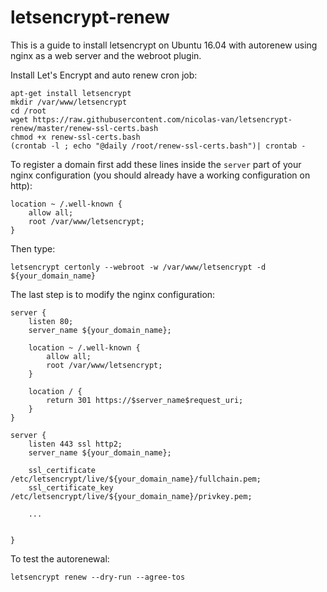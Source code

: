 # letsencrypt-renew

This is a guide to install letsencrypt on Ubuntu 16.04 with autorenew using nginx as a web server and the webroot plugin.

Install Let's Encrypt and auto renew cron job:

    apt-get install letsencrypt
    mkdir /var/www/letsencrypt
    cd /root
    wget https://raw.githubusercontent.com/nicolas-van/letsencrypt-renew/master/renew-ssl-certs.bash
    chmod +x renew-ssl-certs.bash
    (crontab -l ; echo "@daily /root/renew-ssl-certs.bash")| crontab -
    
To register a domain first add these lines inside the `server` part of your nginx configuration (you should already have a working configuration on http):

    location ~ /.well-known {
        allow all;
        root /var/www/letsencrypt;
    }

Then type:

    letsencrypt certonly --webroot -w /var/www/letsencrypt -d ${your_domain_name}

The last step is to modify the nginx configuration:

    server {
        listen 80;
        server_name ${your_domain_name};

        location ~ /.well-known {
            allow all;
            root /var/www/letsencrypt;
        }

        location / {
            return 301 https://$server_name$request_uri;
        }
    }

    server {
        listen 443 ssl http2;
        server_name ${your_domain_name};
    
        ssl_certificate /etc/letsencrypt/live/${your_domain_name}/fullchain.pem;
        ssl_certificate_key /etc/letsencrypt/live/${your_domain_name}/privkey.pem;
        
        ...
        
        
    }
    
To test the autorenewal:

    letsencrypt renew --dry-run --agree-tos
